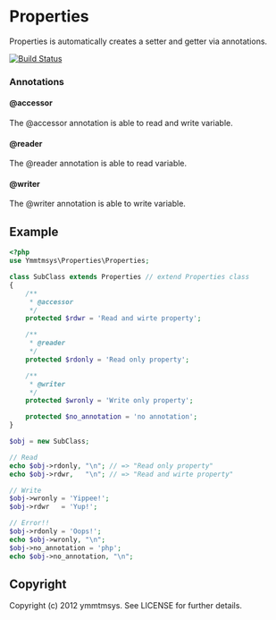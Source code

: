 Properties
==========

Properties is automatically creates a setter and getter via annotations.

[![Build Status](https://secure.travis-ci.org/ymmtmsys/Properties.png)](http://travis-ci.org/ymmtmsys/Properties)

### Annotations

#### @accessor

The @accessor annotation is able to read and write variable.

#### @reader

The @reader annotation is able to read variable.

#### @writer

The @writer annotation is able to write variable.

Example
-------

```PHP
<?php
use Ymmtmsys\Properties\Properties;

class SubClass extends Properties // extend Properties class
{
    /**
     * @accessor
     */
    protected $rdwr = 'Read and wirte property';

    /**
     * @reader
     */
    protected $rdonly = 'Read only property';

    /**
     * @writer
     */
    protected $wronly = 'Write only property';

    protected $no_annotation = 'no annotation';
}

$obj = new SubClass;

// Read
echo $obj->rdonly, "\n"; // => "Read only property"
echo $obj->rdwr,   "\n"; // => "Read and wirte property" 

// Write 
$obj->wronly = 'Yippee!';
$obj->rdwr   = 'Yup!';

// Error!!
$obj->rdonly = 'Oops!';
echo $obj->wronly, "\n";
$obj->no_annotation = 'php';
echo $obj->no_annotation, "\n";
```

Copyright
---------

Copyright (c) 2012 ymmtmsys. See LICENSE for further details.
